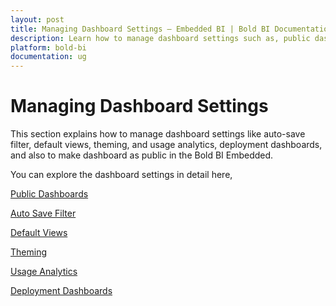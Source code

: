 ```yaml
---
layout: post
title: Managing Dashboard Settings – Embedded BI | Bold BI Documentation
description: Learn how to manage dashboard settings such as, public dashboards, auto-save filter, default views, theming, and usage analytics in the Bold BI Embedded.
platform: bold-bi
documentation: ug
---
```


# Managing Dashboard Settings

This section explains how to manage dashboard settings like auto-save filter, default views, theming, and usage analytics, deployment dashboards, and also to make dashboard as public in the Bold BI Embedded.

You can explore the dashboard settings in detail here,

[Public Dashboards](/site-administration/dashboard-settings/public-dashboards/)

[Auto Save Filter](/site-administration/dashboard-settings/auto-save-filter/)

[Default Views](/site-administration/dashboard-settings/default-views/)

[Theming](/site-administration/dashboard-settings/enable-or-disable-dashboard-theme/)

[Usage Analytics](/site-administration/dashboard-settings/usage-analytics/)

[Deployment Dashboards](/site-administration/dashboard-settings/deployment-dashboard/)
